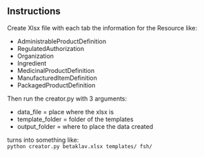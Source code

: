 ## Instructions

Create Xlsx file with each tab the information for the Resource like:

*    AdministrableProductDefinition
*    RegulatedAuthorization
*    Organization
*    Ingredient
*    MedicinalProductDefinition
*    ManufacturedItemDefinition
*    PackagedProductDefinition

Then run the creator.py with 3 arguments:
* data_file = place where the xlsx is
* template_folder = folder of the templates
* output_folder = where to place the data created


turns into something like:  
```python creator.py betaklav.xlsx templates/ fsh/```